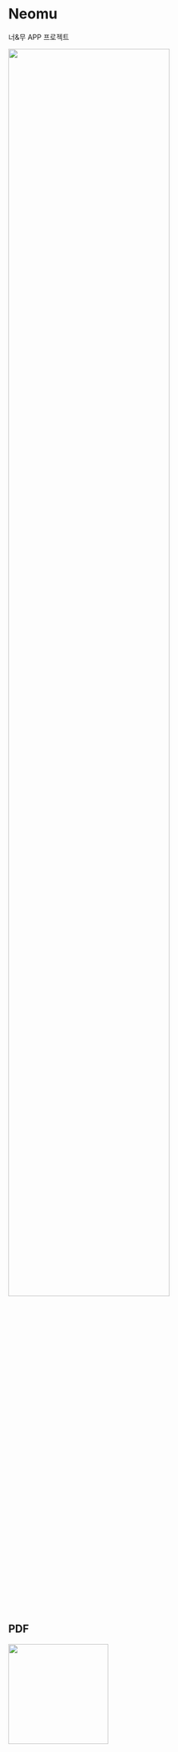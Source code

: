 # Neomu
너&amp;무 APP 프로젝트

<div>
<img width="80%" src="https://user-images.githubusercontent.com/43426702/51151670-0395c080-18af-11e9-8526-70f6c752d682.PNG">
</div>

PDF
----------
<div>
<img width="200px" src="https://github.com/oggbab/Neomu/files/2757651/Neomu_app.pdf">
</div>
